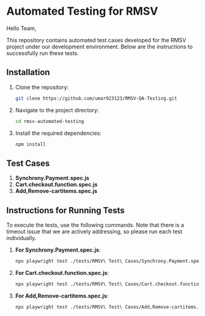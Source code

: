 # Automated Testing for RMSV

Hello Team,

This repository contains automated test cases developed for the RMSV project under our development environment. Below are the instructions to successfully run these tests.

## Installation

1. Clone the repository:
   ```bash
   git clone https://github.com/umar923123/RMSV-QA-Testing.git

2. Navigate to the project directory:
   ```bash
   cd rmsv-automated-testing

3. Install the required dependencies:
   ```bash
   npm install

## Test Cases
1. **Synchrony.Payment.spec.js**
2. **Cart.checkout.function.spec.js**
3. **Add,Remove-cartitems.spec.js**

## Instructions for Running Tests
To execute the tests, use the following commands. Note that there is a timeout issue that we are actively addressing, so please run each test individually.

1. **For Synchrony.Payment.spec.js**:
   ```bash
   npx playwright test ./tests/RMSV\ Test\ Cases/Synchrony.Payment.spec.js --project chromium --headed

2. **For Cart.checkout.function.spec.js**:
   ```bash
   npx playwright test ./tests/RMSV\ Test\ Cases/Cart.checkout.function.spec.js --project chromium --headed

3. **For Add,Remove-cartitems.spec.js**:
   ```bash
   npx playwright test ./tests/RMSV\ Test\ Cases/Add,Remove-cartitems.spec.js --project chromium --headed
